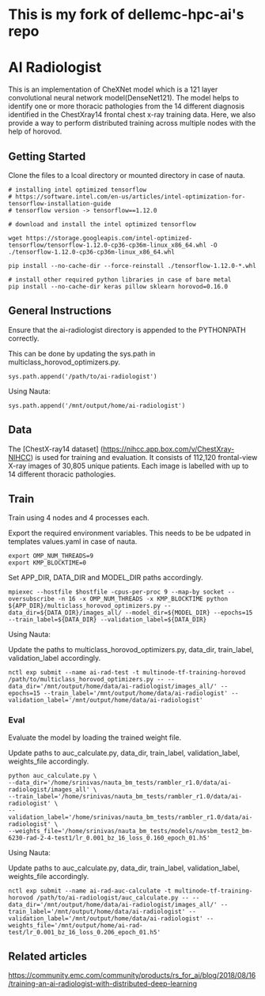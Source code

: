# This is my fork of dellemc-hpc-ai's repo

# AI Radiologist

This is an implementation of CheXNet model which is a 121 layer convolutional neural network model(DenseNet121). The model helps to identify one or more thoracic pathologies from the 14 different diagnosis identified in the ChestXray14 frontal chest x-ray training data. Here, we also provide a way to perform distributed training across multiple nodes with the help of horovod.

## Getting Started

Clone the files to a lcoal  directory or mounted directory in case of nauta.  

```
# installing intel optimized tensorflow
# https://software.intel.com/en-us/articles/intel-optimization-for-tensorflow-installation-guide
# tensorflow version -> tensorflow==1.12.0

# download and install the intel optimized tensorflow

wget https://storage.googleapis.com/intel-optimized-tensorflow/tensorflow-1.12.0-cp36-cp36m-linux_x86_64.whl -O ./tensorflow-1.12.0-cp36-cp36m-linux_x86_64.whl

pip install --no-cache-dir --force-reinstall ./tensorflow-1.12.0-*.whl

# install other required python libraries in case of bare metal
pip install --no-cache-dir keras pillow sklearn horovod=0.16.0
```


## General Instructions

Ensure that the ai-radiologist directory is appended to the PYTHONPATH correctly.

This can be done by updating the sys.path in multiclass_horovod_optimizers.py.

```
sys.path.append('/path/to/ai-radiologist')
```

Using Nauta:

```
sys.path.append('/mnt/output/home/ai-radiologist')
```


## Data

The [ChestX-ray14 dataset] (https://nihcc.app.box.com/v/ChestXray-NIHCC) is used for training and evaluation. It consists of 112,120 frontal-view X-ray images of 30,805 unique patients. Each image is labelled with up to 14 different thoracic pathologies.

## Train

Train using 4 nodes and 4 processes each.

Export the required environment variables. This needs to be be udpated in templates values.yaml in case of nauta.

```
export OMP_NUM_THREADS=9
export KMP_BLOCKTIME=0
```

Set APP_DIR, DATA_DIR and MODEL_DIR paths accordingly.

```
mpiexec --hostfile $hostfile -cpus-per-proc 9 --map-by socket --oversubscribe -n 16 -x OMP_NUM_THREADS -x KMP_BLOCKTIME python ${APP_DIR}/multiclass_horovod_optimizers.py --data_dir=${DATA_DIR}/images_all/ --model_dir=${MODEL_DIR} --epochs=15 --train_label=${DATA_DIR} --validation_label=${DATA_DIR}
```

Using Nauta:

Update the paths to multiclass_horovod_optimizers.py, data_dir, train_label, validation_label accordingly.

```
nctl exp submit --name ai-rad-test -t multinode-tf-training-horovod /path/to/multiclass_horovod_optimizers.py -- --data_dir='/mnt/output/home/data/ai-radiologist/images_all/' --epochs=15 --train_label='/mnt/output/home/data/ai-radiologist' --validation_label='/mnt/output/home/data/ai-radiologist'
```



### Eval

Evaluate the model by loading the trained weight file.

Update paths to auc_calculate.py, data_dir, train_label, validation_label, weights_file accordingly.

```
python auc_calculate.py \
--data_dir='/home/srinivas/nauta_bm_tests/rambler_r1.0/data/ai-radiologist/images_all' \
--train_label='/home/srinivas/nauta_bm_tests/rambler_r1.0/data/ai-radiologist' \
--validation_label='/home/srinivas/nauta_bm_tests/rambler_r1.0/data/ai-radiologist' \
--weights_file='/home/srinivas/nauta_bm_tests/models/navsbm_test2_bm-6230-rad-2-4-test1/lr_0.001_bz_16_loss_0.160_epoch_01.h5'
```


Using Nauta:

Update paths to auc_calculate.py, data_dir, train_label, validation_label, weights_file accordingly.

```
nctl exp submit --name ai-rad-auc-calculate -t multinode-tf-training-horovod /path/to/ai-radiologist/auc_calculate.py -- --data_dir='/mnt/output/home/data/ai-radiologist/images_all/' --train_label='/mnt/output/home/data/ai-radiologist' --validation_label='/mnt/output/home/data/ai-radiologist' --weights_file='/mnt/output/home/ai-rad-test/lr_0.001_bz_16_loss_0.206_epoch_01.h5'

```


## Related articles
  https://community.emc.com/community/products/rs_for_ai/blog/2018/08/16/training-an-ai-radiologist-with-distributed-deep-learning 


